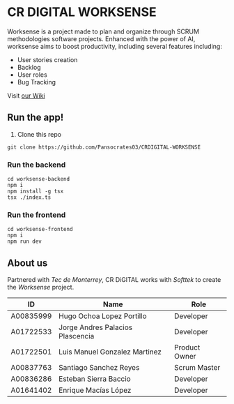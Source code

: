 # CR DIGITAL WORKSENSE
Worksense is a project made to plan and organize through SCRUM methodologies software projects.
Enhanced with the power of AI, worksense aims to boost productivity, including several features including:

- User stories creation
- Backlog
- User roles
- Bug Tracking

Visit [our Wiki](https://sharp-tangerine-946.notion.site/19acb9f9e1968081a87ac03a05c4111d?v=19acb9f9e19680cc9579000cded570a9) 

## Run the app!
1. Clone this repo
```
git clone https://github.com/Pansocrates03/CRDIGITAL-WORKSENSE
```


### Run the backend
```
cd worksense-backend
npm i
npm install -g tsx
tsx ./index.ts
```

### Run the frontend
```
cd worksense-frontend
npm i
npm run dev
```


## About us
Partnered with *Tec de Monterrey*, CR DiGITAL works with *Softtek* to create the *Worksense* project.

| ID | Name | Role |
| --------- | --------------------------------- | --------- |
| A00835999 | Hugo Ochoa Lopez Portillo         | Developer |
| A01722533 | Jorge Andres Palacios Plascencia  | Developer |
| A01722501 | Luis Manuel Gonzalez Martinez     | Product Owner |
| A00837763 | Santiago Sanchez Reyes            | Scrum Master |
| A00836286 | Esteban Sierra Baccio             | Developer |
| A01641402 | Enrique Macías López              | Developer |
